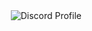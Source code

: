 <a href="https://discord.com/users/857545770017751060"> 
    <img align=right alt="Discord Profile" src="https://lanyard.cnrad.dev/api/857545770017751060?idleMessage=Probably%20away%20doing%20something%20important.&hideDiscrim=true&hideTimestamp=true">
</a>
